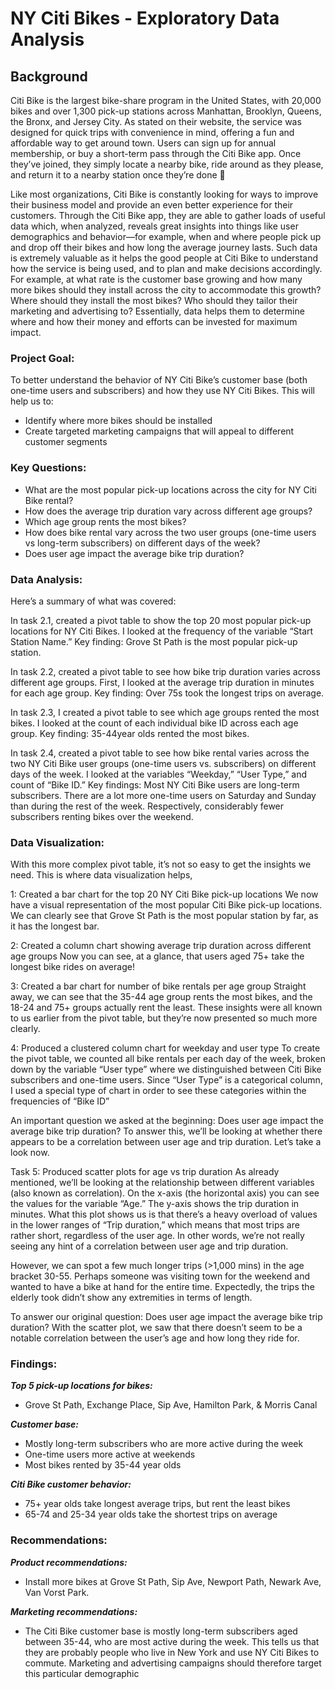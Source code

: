 # NY Citi Bikes - Exploratory Data Analysis

## Background
Citi Bike is the largest bike-share program in the United States, with 20,000 bikes and over 1,300 pick-up stations across Manhattan, Brooklyn, Queens, the Bronx, and Jersey City. As stated on their website, the service was designed for quick trips with convenience in mind, offering a fun and affordable way to get around town. Users can sign up for annual membership, or buy a short-term pass through the Citi Bike app. Once they’ve joined, they simply locate a nearby bike, ride around as they please, and return it to a nearby station once they’re done 🚴

Like most organizations, Citi Bike is constantly looking for ways to improve their business model and provide an even better experience for their customers. Through the Citi Bike app, they are able to gather loads of useful data which, when analyzed, reveals great insights into things like user demographics and behavior—for example, when and where people pick up and drop off their bikes and how long the average journey lasts. Such data is extremely valuable as it helps the good people at Citi Bike to understand how the service is being used, and to plan and make decisions accordingly. For example, at what rate is the customer base growing and how many more bikes should they install across the city to accommodate this growth? Where should they install the most bikes? Who should they tailor their marketing and advertising to? Essentially, data helps them to determine where and how their money and efforts can be invested for maximum impact.

### Project Goal:
To better understand the behavior of NY Citi Bike’s customer base (both one-time users and subscribers) and how they use NY Citi Bikes. This will help us to:
- Identify where more bikes should be installed
- Create targeted marketing campaigns that will appeal to different customer segments

### Key Questions:
- What are the most popular pick-up locations across the city for NY Citi Bike rental?
- How does the average trip duration vary across different age groups?
- Which age group rents the most bikes?
- How does bike rental vary across the two user groups (one-time users vs long-term subscribers) on different days of the week?
- Does user age impact the average bike trip duration?

### Data Analysis:
Here’s a summary of what was covered:

In task 2.1, created a pivot table to show the top 20 most popular pick-up locations for NY Citi Bikes. I looked at the frequency of the variable “Start Station Name.” Key finding: Grove St Path is the most popular pick-up station.

In task 2.2, created a pivot table to see how bike trip duration varies across different age groups. First, I looked at the average trip duration in minutes for each age group. Key finding: Over 75s took the longest trips on average. 

In task 2.3, I created a pivot table to see which age groups rented the most bikes. I looked at the count of each individual bike ID across each age group. Key finding: 35-44year olds rented the most bikes.

In task 2.4, created a pivot table to see how bike rental varies across the two NY Citi Bike user groups (one-time users vs. subscribers) on different days of the week. I looked at the variables “Weekday,” “User Type,” and count of “Bike ID.” Key findings: Most NY Citi Bike users are long-term subscribers. There are a lot more one-time users on Saturday and Sunday than during the rest of the week. Respectively, considerably fewer subscribers renting bikes over the weekend.

### Data Visualization:

With this more complex pivot table, it’s not so easy to get the insights we need. This is where data visualization helps,

1: Created a bar chart for the top 20 NY Citi Bike pick-up locations
We now have a visual representation of the most popular Citi Bike pick-up locations. We can clearly see that Grove St Path is the most popular station by far, as it has the longest bar.

2: Created a column chart showing average trip duration across different age groups
Now you can see, at a glance, that users aged 75+ take the longest bike rides on average!

3: Created a bar chart for number of bike rentals per age group
Straight away, we can see that the 35-44 age group rents the most bikes, and the 18-24 and 75+ groups actually rent the least. These insights were all known to us earlier from the pivot table, but they’re now presented so much more clearly. 

4: Produced a clustered column chart for weekday and user type
To create the pivot table, we counted all bike rentals per each day of the week, broken down by the variable “User type” where we distinguished between Citi Bike subscribers and one-time users. Since “User Type” is a categorical column, I used a special type of chart in order to see these categories within the frequencies of “Bike ID” 

An important question we asked at the beginning: Does user age impact the average bike trip duration? To answer this, we’ll be looking at whether there appears to be a correlation between user age and trip duration. Let’s take a look now.

Task 5: Produced scatter plots for age vs trip duration
As already mentioned, we’ll be looking at the relationship between different variables (also known as correlation).
On the x-axis (the horizontal axis) you can see the values for the variable “Age.” The y-axis shows the trip duration in minutes. What this plot shows us is that there’s a heavy overload of values in the lower ranges of “Trip duration,” which means that most trips are rather short, regardless of the user age. In other words, we’re not really seeing any hint of a correlation between user age and trip duration.

However, we can spot a few much longer trips (>1,000 mins) in the age bracket 30-55. Perhaps someone was visiting town for the weekend and wanted to have a bike at hand for the entire time. Expectedly, the trips the elderly took didn’t show any extremities in terms of length.

To answer our original question: Does user age impact the average bike trip duration? With the scatter plot, we saw that there doesn’t seem to be a notable correlation between the user’s age and how long they ride for.

### Findings:

***Top 5 pick-up locations for bikes:*** 
- Grove St Path, Exchange Place, Sip Ave, Hamilton Park, & Morris Canal
  
***Customer base:***
- Mostly long-term subscribers who are more active during the week
- One-time users more active at weekends
- Most bikes rented by 35-44 year olds
  
***Citi Bike customer behavior:***
- 75+ year olds take longest average trips, but rent the least bikes 
- 65-74 and 25-34 year olds take the shortest trips on average

### Recommendations:

***Product recommendations:***

- Install more bikes at Grove St Path, Sip Ave, Newport Path, Newark Ave, Van Vorst Park. 

***Marketing recommendations:***

- The Citi Bike customer base is mostly long-term subscribers aged between 35-44, who are most active during the week. This tells us that they are probably people who live in New York and use NY Citi Bikes to commute. Marketing and advertising campaigns should therefore target this particular demographic

